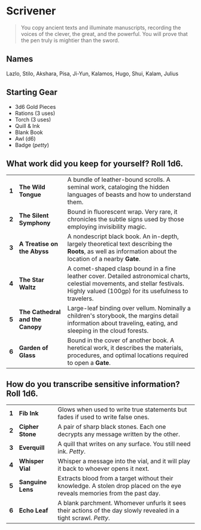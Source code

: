 # Scrivener

> You copy ancient texts and illuminate manuscripts, recording the voices of the clever, the great, and the powerful. You will prove that the pen truly is mightier than the sword.

## Names

Lazlo, Stilo, Akshara, Pisa, Ji-Yun, Kalamos, Hugo, Shui, Kalam, Julius

## Starting Gear

- 3d6 Gold Pieces
- Rations (3 uses)
- Torch (3 uses)
- Quill & Ink
- Blank Book
- Awl (d6)
- Badge (_petty_)

## What work did you keep for yourself? Roll 1d6.

|       |                                  |                                                                                                                                                                                      |
| ----- | --                               | --                                                                                                                                                                                   |
| **1** | **The Wild Tongue**              | A bundle of leather-bound scrolls. A seminal work, cataloging the hidden languages of beasts and how to understand them.                                                             |
| **2** | **The Silent Symphony**          | Bound in fluorescent wrap. Very rare, it chronicles the subtle signs used by those employing invisibility magic.                                                                     |
| **3** | **A Treatise on the Abyss**      | A nondescript black book. An in-depth, largely theoretical text describing the **Roots**, as well as information about the location of a nearby **Gate**.                            |
| **4** | **The Star Waltz**               | A comet-shaped clasp bound in a fine leather cover. Detailed astronomical charts, celestial movements, and stellar festivals. Highly valued (100gp) for its usefulness to travelers. |
| **5** | **The Cathedral and the Canopy** | Large-leaf binding over vellum. Nominally a children's storybook, the margins detail information about traveling, eating, and sleeping in the cloud forests.                         |
| **6** | **Garden of Glass**              | Bound in the cover of another book. A heretical work, it describes the materials, procedures, and optimal locations required to open a **Gate**.                                     |

## How do you transcribe sensitive information? Roll 1d6.

|       |                   |                                                                                                                           |
| ----- | ----------------- | ------------------------------------------------------------------------------------------------------------------------- |
| **1** | **Fib Ink**       | Glows when used to write true statements but fades if used to write false ones.                                           |
| **2** | **Cipher Stone**  | A pair of sharp black stones. Each one decrypts any message written by the other.                                         |
| **3** | **Everquill**     | A quill that writes on any surface. You still need ink. _Petty_.                                                          |
| **4** | **Whisper Vial**  | Whisper a message into the vial, and it will play it back to whoever opens it next.                                       |
| **5** | **Sanguine Lens** | Extracts blood from a target without their knowledge. A stolen drop placed on the eye reveals memories from the past day. |
| **6** | **Echo Leaf**     | A blank parchment. Whomever unfurls it sees their actions of the day slowly revealed in a tight scrawl. _Petty_.          |
